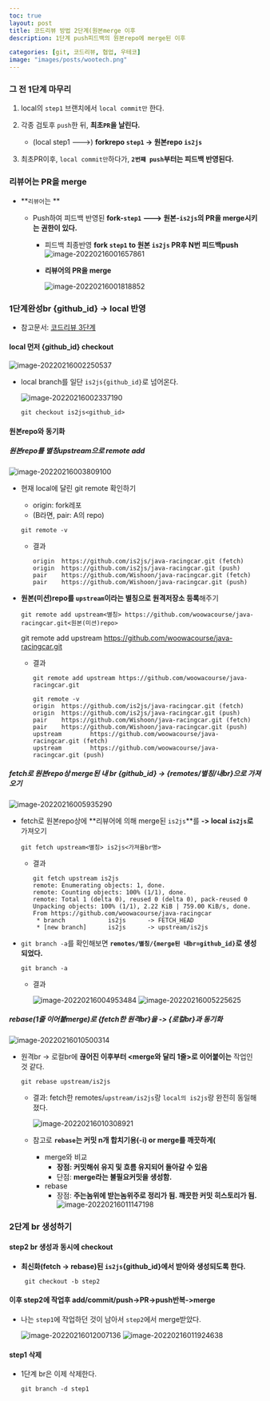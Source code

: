 ```yaml
---
toc: true
layout: post
title: 코드리뷰 방법 2단계(원본merge 이후
description: 1단계 push피드백의 원본repo에 merge된 이후

categories: [git, 코드리뷰, 협업, 우테코]
image: "images/posts/wootech.png"
---
```








### 그 전 1단계 마무리

1. local의 `step1` 브랜치에서 `local commit만` 한다.
2. 각종 검토후 `push`한 뒤, **최초`PR`을 날린다.**
    - (local step1 --->) **forkrepo `step1`  -> 원본repo `is2js`**

3. 최초PR이후, `local commit만`하다가, **`2번쨰 push`부터는 피드백 반영된다.**





### 리뷰어는 PR을 merge

- **`리뷰어`는 ** 

    - Push하여 피드백 반영된  **fork-`step1` ---> 원본-`is2js`의 PR을 merge시키는 권한이 있다.** 

        - 피드백 최종반영 **fork `step1` to 원본 `is2js` PR후 N번 피드백push**
            ![image-20220216001657861](https://raw.githubusercontent.com/is3js/screenshots/main/image-20220216001657861.png)

        - **리뷰어의 PR을 merge**

            ![image-20220216001818852](https://raw.githubusercontent.com/is3js/screenshots/main/image-20220216001818852.png)





### 1단계완성br {github_id} -> local 반영

- 참고문서: [코드리뷰 3단계](https://github.com/woowacourse/woowacourse-docs/blob/master/maincourse/review-step3.md)





#### local 먼저 {github_id} checkout

![image-20220216002250537](https://raw.githubusercontent.com/is3js/screenshots/main/image-20220216002250537.png)

- local branch를 일단 `is2js{github_id}`로 넘어온다.

    ![image-20220216002337190](https://raw.githubusercontent.com/is3js/screenshots/main/image-20220216002337190.png)

    ```shell
    git checkout is2js<github_id>
    ```

    





#### 원본repo와 동기화



##### 원본repo를 별칭upstream으로 remote add

![image-20220216003809100](https://raw.githubusercontent.com/is3js/screenshots/main/image-20220216003809100.png)

- 현재 local에 달린 git remote 확인하기

    - origin: fork레포
    - (B라면, pair: A의 repo)

    ```shell
    git remote -v
    ```

    - 결과

        ```
        origin  https://github.com/is2js/java-racingcar.git (fetch)  
        origin  https://github.com/is2js/java-racingcar.git (push)   
        pair    https://github.com/Wishoon/java-racingcar.git (fetch)
        pair    https://github.com/Wishoon/java-racingcar.git (push) 
        ```

        

- **원본(미션)repo를 `upstream`이라는 별칭으로 원격저장소 등록**해주기

    ```shell
    git remote add upstream<별칭> https://github.com/woowacourse/java-racingcar.git<원본(미션)repo>
    ```

    git remote add upstream https://github.com/woowacourse/java-racingcar.git

    - 결과

        ```
        git remote add upstream https://github.com/woowacourse/java-racingcar.git
        
        git remote -v      
        origin  https://github.com/is2js/java-racingcar.git (fetch)
        origin  https://github.com/is2js/java-racingcar.git (push)
        pair    https://github.com/Wishoon/java-racingcar.git (fetch)
        pair    https://github.com/Wishoon/java-racingcar.git (push)
        upstream        https://github.com/woowacourse/java-racingcar.git (fetch)        
        upstream        https://github.com/woowacourse/java-racingcar.git (push)
        ```

        



##### fetch로 원본repo상 merge된 내 br {github_id} -> {remotes/별칭/내br}으로 가져오기

![image-20220216005935290](https://raw.githubusercontent.com/is3js/screenshots/main/image-20220216005935290.png)

- fetch로 원본repo상에 **리뷰어에 의해 merge된 `is2js`**를  **-> local `is2js`로** 가져오기

    ```shell
    git fetch upstream<별칭> is2js<가져올br명>
    ```

    - 결과

        ```
        git fetch upstream is2js
        remote: Enumerating objects: 1, done.
        remote: Counting objects: 100% (1/1), done.
        remote: Total 1 (delta 0), reused 0 (delta 0), pack-reused 0
        Unpacking objects: 100% (1/1), 2.22 KiB | 759.00 KiB/s, done.
        From https://github.com/woowacourse/java-racingcar
         * branch            is2js      -> FETCH_HEAD
         * [new branch]      is2js      -> upstream/is2js
        ```

        





- `git branch -a`를 확인해보면 **`remotes/별칭/{merge된 내br=github_id}`로  생성되었다.**

    

    ```shell
    git branch -a
    ```

    - 결과

        ![image-20220216004953484](https://raw.githubusercontent.com/is3js/screenshots/main/image-20220216004953484.png)
        ![image-20220216005225625](https://raw.githubusercontent.com/is3js/screenshots/main/image-20220216005225625.png)





##### rebase(1줄 이어붙merge)로 {fetch한 원격br}을 -> {로컬br}과 동기화

![image-20220216010500314](https://raw.githubusercontent.com/is3js/screenshots/main/image-20220216010500314.png)

- 원격br -> 로컬br에 **끊어진 이후부터 <merge와 달리 1줄>로 이어붙이는** 작업인 것 같다.

    ```shell
    git rebase upstream/is2js
    ```

    

    - 결과: fetch한 remotes/`upstream/is2js`랑  `local의 is2js`랑 완전히 동일해졌다.

        ![image-20220216010308921](https://raw.githubusercontent.com/is3js/screenshots/main/image-20220216010308921.png)

    - 참고로 **`rebase`는 커밋 n개 합치기용(-i) or merge를 깨끗하게(**

        - merge와 비교
            - **장점: 커밋해쉬 유지 및 흐름 유지되어 돌아갈 수 있음**
            - 단점: **merge라는 불필요커밋을 생성함.**
        - rebase
            - 장점: **주는놈위에 받는놈위주로 정리가 됨. 깨끗한 커밋 히스토리가 됨.**
                ![image-20220216011147198](https://raw.githubusercontent.com/is3js/screenshots/main/image-20220216011147198.png)

        







### 2단계 br 생성하기

#### step2 br 생성과 동시에 checkout

- **최신화(fetch -> rebase)된 `is2js`{github_id}에서 받아와 생성되도록 한다.**

    ```shell
     git checkout -b step2
    ```

    

#### 이후 step2에 작업후 add/commit/push->PR->push반복->merge

- 나는 `step1`에 작업하던 것이 남아서 `step2`에서 merge받았다.


    ![image-20220216012007136](https://raw.githubusercontent.com/is3js/screenshots/main/image-20220216012007136.png)
    ![image-20220216011924638](https://raw.githubusercontent.com/is3js/screenshots/main/image-20220216011924638.png)





#### step1 삭제

- 1단계 br은 이제 삭제한다.

    ```shell
    git branch -d step1
    ```

    

